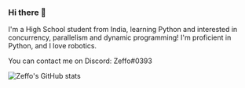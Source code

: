 ### Hi there 👋
I'm a High School student from India, learning Python and interested in concurrency, parallelism and dynamic programming!
I'm proficient in Python, and I love robotics.

You can contact me on Discord: Zeffo#0393

![Zeffo's GitHub stats](https://github-readme-stats.vercel.app/api?username=zeffo&show_icons=true&theme=radical)
